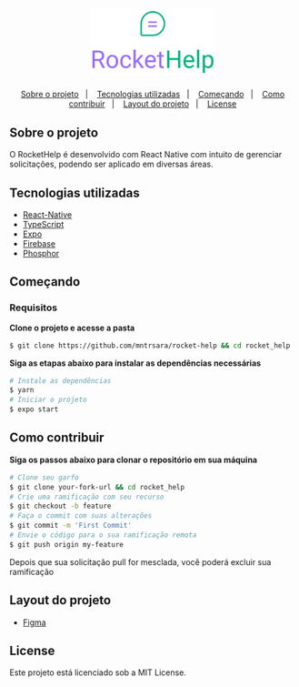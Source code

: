 <h1 align="center">
    <img alt="TodoList" title="TodoList" src="./rocket_help/src/assets/logo_primary.svg" width="220px" />
</h1>

<p align="center">
  <a href="#-about-the-project">Sobre o projeto</a>&nbsp;&nbsp;&nbsp;|&nbsp;&nbsp;&nbsp;
  <a href="#-technologies">Tecnologias utilizadas</a>&nbsp;&nbsp;&nbsp;|&nbsp;&nbsp;&nbsp;
  <a href="#-getting-started">Começando</a>&nbsp;&nbsp;&nbsp;|&nbsp;&nbsp;&nbsp;
  <a href="#-getting-started">Como contribuir</a>&nbsp;&nbsp;&nbsp;|&nbsp;&nbsp;&nbsp;
  <a href="#-how-to-contribute">Layout do projeto</a>&nbsp;&nbsp;&nbsp;|&nbsp;&nbsp;&nbsp;
  <a href="#-license">License</a>
</p>
<h2 >
	Sobre o projeto
</h2>

<p>O RocketHelp é desenvolvido com React Native com intuito de gerenciar solicitações, podendo ser aplicado em diversas áreas. </p>

## Tecnologias utilizadas

- [React-Native](https://reactnative.dev)
- [TypeScript](https://www.typescriptlang.org/)
- [Expo](https://expo.dev)
- [Firebase ](https://tailwindui.com)
- [Phosphor](https://phosphoricons.com)

## Começando

### Requisitos

**Clone o projeto e acesse a pasta**

```bash
$ git clone https://github.com/mntrsara/rocket-help && cd rocket_help
```

**Siga as etapas abaixo para instalar as dependências necessárias**

```bash
# Instale as dependências
$ yarn
# Iniciar o projeto
$ expo start
```

## Como contribuir

**Siga os passos abaixo para clonar o repositório em sua máquina**

```bash
# Clone seu garfo
$ git clone your-fork-url && cd rocket_help
# Crie uma ramificação com seu recurso
$ git checkout -b feature
# Faça o commit com suas alterações
$ git commit -m 'First Commit'
# Envie o código para o sua ramificação remota
$ git push origin my-feature
```

Depois que sua solicitação pull for mesclada, você poderá excluir sua ramificação

## Layout do projeto
- [Figma](https://www.figma.com/file/minKSScbEOylwxsJjeuJwS/Rocket-Help---Ignite-Lab-(Community)?node-id=37%3A6)

## License

Este projeto está licenciado sob a MIT License.